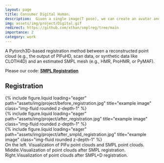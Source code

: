 ```yaml
---
layout: page
title: Consumer Digital Human.
description:  Given a single image(T pose), we can create an avatar and drive this avatar with target motion.
img: assets/img/project/Digital.gif
redirect: https://github.com/xthan/smplreg/tree/main
importance: 2
category: work
---
```



A Pytorch3D-based registration method between a reconstructed point cloud (e.g., the output of PIFuHD, scan data, or synthetic data like CLOTH4D) and an estimated SMPL mesh (e.g., HMR, ProHMR, or PyMAF). 

Please our code: [**SMPL Registration**](https://github.com/xthan/smplreg/tree/main) 


## Registration


<div class="row">
    <div class="col-sm mt-3 mt-md-0">
        {% include figure.liquid loading="eager" path="assets/img/project/before_registration.jpg" title="example image" class="img-fluid rounded z-depth-1" %}
    </div>
    <div class="col-sm mt-3 mt-md-0">
        {% include figure.liquid loading="eager" path="assets/img/project/after_registration.jpg" title="example image" class="img-fluid rounded z-depth-1" %}
    </div>
    <div class="col-sm mt-3 mt-md-0">
        {% include figure.liquid loading="eager" path="assets/img/project/after_smpld_registration.jpg" title="example image" class="img-fluid rounded z-depth-1" %}
    </div>
</div>
<div class="caption">
    On the left. Visualization of PIFu point clouds and SMPL point clouds.
Middle.Visualization of point clouds after SMPL registration.
Right.Visualization of point clouds  after SMPL+D registration.
</div>

 
 
